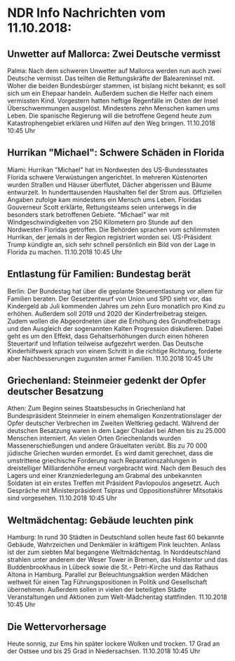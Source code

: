 # NDR Info Nachrichten vom 11.10.2018:


## Unwetter auf Mallorca: Zwei Deutsche vermisst
Palma: Nach dem schweren Unwetter auf Mallorca werden nun auch zwei Deutsche vermisst. Das teilten die Rettungskräfte der Baleareninsel mit. Woher die beiden Bundesbürger stammen, ist bislang nicht bekannt; es soll sich um ein Ehepaar handeln. Außerdem suchen die Helfer nach einem vermissten Kind. Vorgestern hatten heftige Regenfälle im Osten der Insel Überschwemmungen ausgelöst. Mindestens zehn Menschen kamen ums Leben. Die spanische Regierung will die betroffene Gegend heute zum Katastrophengebiet erklären und Hilfen auf den Weg bringen. 11.10.2018 10:45 Uhr 

## Hurrikan "Michael": Schwere Schäden in Florida
Miami:			Hurrikan "Michael" hat im Nordwesten des US-Bundesstaates Florida schwere Verwüstungen angerichtet. In mehreren Küstenorten wurden Straßen und Häuser überflutet, Dächer abgerissen und Bäume entwurzelt. In hunderttausenden Haushalten fiel der Strom aus. Offiziellen Angaben zufolge kam mindestens ein Mensch ums Leben. Floridas Gouverneur Scott erklärte, Rettungsteams seien unterwegs in die besonders stark betroffenen Gebiete. "Michael" war mit Windgeschwindigkeiten von 250 Kilometern pro Stunde auf den Nordwesten Floridas getroffen. Die Behörden sprachen vom schlimmsten Hurrikan, der jemals in der Region registriert worden sei. US-Präsident Trump kündigte an, sich sehr schnell persönlich ein Bild von der Lage in Florida zu machen. 11.10.2018 10:45 Uhr 

## Entlastung für Familien: Bundestag berät
Berlin: Der Bundestag hat über die geplante Steuerentlastung vor allem für Familien beraten. Der Gesetzentwurf von Union und SPD sieht vor, das Kindergeld ab Juli kommenden Jahres um zehn Euro monatlich pro Kind zu erhöhen. Außerdem soll 2019 und 2020 der Kinderfreibetrag steigen. Zudem wollen die Abgeordneten über die Erhöhung des Grundfreibetrags und den Ausgleich der sogenannten Kalten Progression diskutieren. Dabei geht es um den Effekt, dass Gehaltserhöhungen durch einen höheren Steuertarif und Inflation teilweise aufgezehrt werden. Das Deutsche Kinderhilfswerk sprach von einem Schritt in die richtige Richtung, forderte aber Nachbesserungen zugunsten armer Familien. 11.10.2018 10:45 Uhr 

## Griechenland: Steinmeier gedenkt der Opfer deutscher Besatzung
Athen: Zum Beginn seines Staatsbesuchs in Griechenland hat Bundespräsident Steinmeier in einem ehemaligen Konzentrationslager der Opfer deutscher Verbrechen im Zweiten Weltkrieg gedacht. Während der deutschen Besatzung waren in dem Lager Chaidari bei Athen bis zu 25.000 Menschen interniert. An vielen Orten Griechenlands wurden Massenerschießungen und andere Gräueltaten verübt. Bis zu 70 000 jüdische Griechen wurden ermordet. Es wird damit gerechnet, dass die umstrittene griechische Forderung nach Reparationszahlungen in dreistelliger Milliardenhöhe erneut vorgebracht wird. Nach dem Besuch des Lagers und einer Kranzniederlegung am Grabmal des unbekannten Soldaten ist ein erstes Treffen mit Präsident Pavlopoulos angesetzt. Auch Gespräche mit Ministerpräsident Tsipras und Oppositionsführer Mitsotakis sind vorgesehen. 11.10.2018 10:45 Uhr 

## Weltmädchentag: Gebäude leuchten pink
Hamburg: In rund 30 Städten in Deutschland sollen heute fast 60 bekannte Gebäude, Wahrzeichen und Denkmäler in kräftigem Pink leuchten. Anlass ist der zum siebten Mal begangene Weltmädchentag. In Norddeutschland strahlen unter anderem der Weser Tower in Bremen, das Holstentor und das Buddenbrookhaus in Lübeck sowie die St.- Petri-Kirche und das Rathaus Altona in Hamburg. Parallel zur Beleuchtungsaktion werden Mädchen weltweit für einen Tag Führungspositionen in Politik und Gesellschaft übernehmen. Außerdem sollen in vielen der beteiligten Städte Veranstaltungen und Aktionen zum Welt-Mädchentag stattfinden. 11.10.2018 10:45 Uhr 

## Die Wettervorhersage
Heute sonnig, zur Ems hin später lockere Wolken und trocken. 17 Grad an der Ostsee und bis 25 Grad in Niedersachsen. 11.10.2018 10:45 Uhr 
